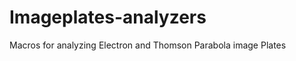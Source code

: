 Imageplates-analyzers
=====================

Macros for analyzing Electron and Thomson Parabola image Plates